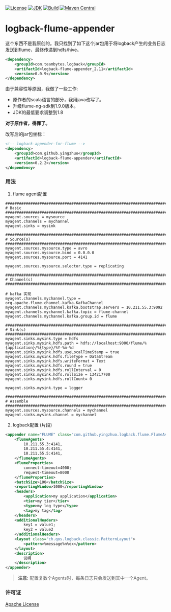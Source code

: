 [![License](http://img.shields.io/badge/License-Apache_2-red.svg?style=flat)](http://www.apache.org/licenses/LICENSE-2.0)
[![JDK](http://img.shields.io/badge/JDK-v8.0-yellow.svg)](http://www.oracle.com/technetwork/java/javase/downloads/index.html)
[![Build](http://img.shields.io/badge/Build-Maven_2-green.svg)](https://maven.apache.org/)
[![Maven Central](https://img.shields.io/maven-central/v/com.github.yingzhuo/logback-flume-appender.svg?label=Maven%20Central)](https://search.maven.org/search?q=g:%22com.github.yingzhuo%22%20AND%20a:%22logback-flume-appender%22)

# logback-flume-appender

这个东西不是我原创的。我只找到了如下这个jar包用于将logback产生的业务日志发送到flume，最终传递到hdfs/hive。

```xml
<dependency>
    <groupId>com.teambytes.logback</groupId>
    <artifactId>logback-flume-appender_2.11</artifactId>
    <version>0.0.9</version>
</dependency>
```

由于兼容性等原因，我做了一些工作:

* 原作者的scala语言的部分，我用java改写了。
* 升级flume-ng-sdk到1.9.0版本。
* JDK的最低要求调整到1.8

**对于原作者，得罪了。**

改写后的jar包坐标：

```xml
<!-- logback-appender-for-flume -->
<dependency>
    <groupId>com.github.yingzhuo</groupId>
    <artifactId>logback-flume-appender</artifactId>
    <version>0.2.2</version>
</dependency>
```

### 用法

1) flume agent配置

```config
###############################################################################
# Basic
###############################################################################
myagent.sources = mysource
myagent.channels = mychannel
myagent.sinks = mysink

###############################################################################
# Source(s)
###############################################################################
myagent.sources.mysource.type = avro
myagent.sources.mysource.bind = 0.0.0.0
myagent.sources.mysource.port = 4141

myagent.sources.mysource.selector.type = replicating

###############################################################################
# Channel(s)
###############################################################################

# kafka 实现
myagent.channels.mychannel.type = org.apache.flume.channel.kafka.KafkaChannel
myagent.channels.mychannel.kafka.bootstrap.servers = 10.211.55.3:9092
myagent.channels.mychannel.kafka.topic = flume-channel
myagent.channels.mychannel.kafka.group.id = flume

###############################################################################
# Sink(s)
###############################################################################
myagent.sinks.mysink.type = hdfs
myagent.sinks.mysink.hdfs.path = hdfs://localhost:9000/flume/%{application}/%{type}/%Y-%m-%d
myagent.sinks.mysink.hdfs.useLocalTimeStamp = true
myagent.sinks.mysink.hdfs.fileType = DataStream
myagent.sinks.mysink.hdfs.writeFormat = Text
myagent.sinks.mysink.hdfs.round = true
myagent.sinks.mysink.hdfs.rollInterval = 0
myagent.sinks.mysink.hdfs.rollSize = 134217700
myagent.sinks.mysink.hdfs.rollCount= 0

myagent.sinks.mysink.type = logger

###############################################################################
# Assemble
###############################################################################
myagent.sources.mysource.channels = mychannel
myagent.sinks.mysink.channel = mychannel
```

2) logback配置 (片段)

```xml
<appender name="FLUME" class="com.github.yingzhuo.logback.flume.FlumeAvroAppender">
    <flumeAgents>
        10.211.55.3:4141,
        10.211.55.4:4141,
        10.211.55.5:4141,
    </flumeAgents>
    <flumeProperties>
        connect-timeout=4000;
        request-timeout=8000
    </flumeProperties>
    <batchSize>100</batchSize>
    <reportingWindow>1000</reportingWindow>
    <headers>
        <application>my application</application>
        <tier>my tier</tier>
        <type>my log type</type>
        <tag>my tag</tag>
    </headers>
    <additionalHeaders>
        key1 = value1;
        key2 = value2
    </additionalHeaders>
    <layout class="ch.qos.logback.classic.PatternLayout">
        <pattern>%message%n%ex</pattern>
    </layout>
    <description>
        说明
    </description>
</appender>
```

> **注意:** 配置复数个Agents时，每条日志只会发送到其中一个Agent。

### 许可证

[Apache License](LICENSE)
